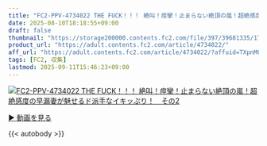 ```yaml
---
title: "FC2-PPV-4734022 THE FUCK！！！ 絶叫！痙攣！止まらない絶頂の嵐！超絶感度の早漏妻が魅せるド派手なイキッぷり！　その2"
date: 2025-08-10T18:18:55+09:00
draft: false
thumbnail: "https://storage200000.contents.fc2.com/file/397/39681335/1753505074.08.jpg"
product_url: "https://adult.contents.fc2.com/article/4734022/"
aff_url: "https://adult.contents.fc2.com/article/4734022/?affuid=TXpnM01qYzFNalk9"
tags: [FC2, 収集]
lastmod: 2025-09-11T15:46:23+09:00
---
```

[![FC2-PPV-4734022 THE FUCK！！！ 絶叫！痙攣！止まらない絶頂の嵐！超絶感度の早漏妻が魅せるド派手なイキッぷり！　その2](https://storage200000.contents.fc2.com/file/397/39681335/1753505074.08.jpg)](https://adult.contents.fc2.com/article/4734022/?affuid=TXpnM01qYzFNalk9)

[▶︎ 動画を見る](https://adult.contents.fc2.com/article/4734022/?affuid=TXpnM01qYzFNalk9)


{{< autobody >}}
